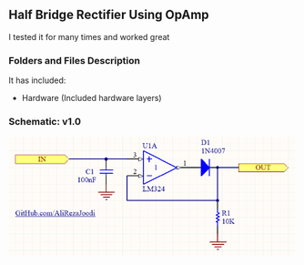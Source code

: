 ## Half Bridge Rectifier Using OpAmp
I tested it for many times and worked great

### Folders and Files Description
It has included:
- Hardware (Included hardware layers)

### Schematic: v1.0
![](Hardware/v1.0.png)